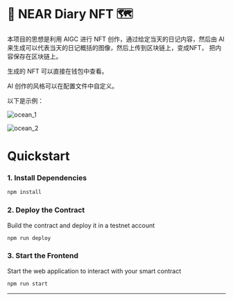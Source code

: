 # 🎊 NEAR Diary NFT 🗺

本项目的思想是利用 AIGC 进行 NFT 创作，通过给定当天的日记内容，然后由 AI 来生成可以代表当天的日记概括的图像，然后上传到区块链上，变成NFT，
把内容保存在区块链上。

生成的 NFT 可以直接在钱包中查看。


AI 创作的风格可以在配置文件中自定义。


以下是示例：

![ocean_1](https://github.com/eventXhorizon/dairy-nft/assets/127678969/55f66592-1354-4df2-86d2-c76e45903835)


![ocean_2](https://github.com/eventXhorizon/dairy-nft/assets/127678969/2509ed2e-8b68-40ea-b898-87d46759d5b4)


# Quickstart

### 1. Install Dependencies
```bash
npm install
```

### 2. Deploy the Contract
Build the contract and deploy it in a testnet account
```bash
npm run deploy
```

### 3. Start the Frontend
Start the web application to interact with your smart contract 
```bash
npm run start
```

---
